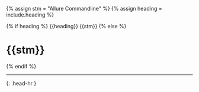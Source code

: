 <!-- _includes/docs/env/allure-commandline/ -->

<!-- USE CASE -->
<!-- 1. include docs/env/allure-commandline/title.md -->
<!-- 2. include docs/env/allure-commandline/title.md heading="###" -->

{% assign stm = "Allure Commandline" %}
{% assign heading = include.heading %}

{% if heading %}
{{heading}} {{stm}}
{% else %}
<h1>{{stm}}</h1>
{% endif %}
<hr>{: .head-hr }
